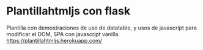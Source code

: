 # Plantillahtmljs con flask
Plantilla con demostraciones de uso de datatable, y usos de javascript para modificar el DOM, SPA con javascript vanilla.
https://plantillahtmljs.herokuapp.com/
